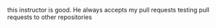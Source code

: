 this instructor is good. He always accepts my pull requests
testing pull requests to other repositories
